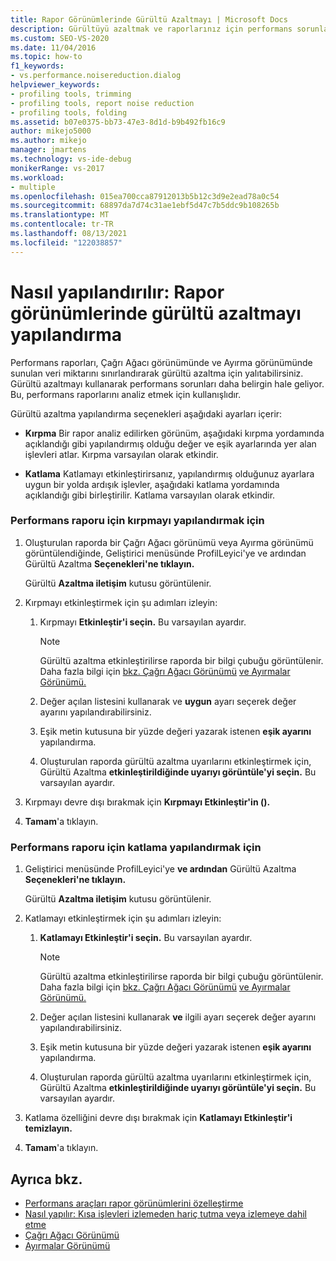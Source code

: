 ```yaml
---
title: Rapor Görünümlerinde Gürültü Azaltmayı | Microsoft Docs
description: Gürültüyü azaltmak ve raporlarınız için performans sorunlarını daha belirgin hale düşürmek için kırpma ve katlamanın her ikisi de varsayılan olarak etkindir.
ms.custom: SEO-VS-2020
ms.date: 11/04/2016
ms.topic: how-to
f1_keywords:
- vs.performance.noisereduction.dialog
helpviewer_keywords:
- profiling tools, trimming
- profiling tools, report noise reduction
- profiling tools, folding
ms.assetid: b07e0375-bb73-47e3-8d1d-b9b492fb16c9
author: mikejo5000
ms.author: mikejo
manager: jmartens
ms.technology: vs-ide-debug
monikerRange: vs-2017
ms.workload:
- multiple
ms.openlocfilehash: 015ea700cca87912013b5b12c3d9e2ead78a0c54
ms.sourcegitcommit: 68897da7d74c31ae1ebf5d47c7b5ddc9b108265b
ms.translationtype: MT
ms.contentlocale: tr-TR
ms.lasthandoff: 08/13/2021
ms.locfileid: "122038857"
---
```

# <a name="how-to-configure-noise-reduction-in-report-views"></a>Nasıl yapılandırılır: Rapor görünümlerinde gürültü azaltmayı yapılandırma
Performans raporları, Çağrı Ağacı görünümünde ve Ayırma görünümünde sunulan veri miktarını sınırlandırarak gürültü azaltma için yalıtabilirsiniz. Gürültü azaltmayı kullanarak performans sorunları daha belirgin hale geliyor. Bu, performans raporlarını analiz etmek için kullanışlıdır.

 Gürültü azaltma yapılandırma seçenekleri aşağıdaki ayarları içerir:

- **Kırpma** Bir rapor analiz edilirken görünüm, aşağıdaki kırpma yordamında açıklandığı gibi yapılandırmış olduğu değer ve eşik ayarlarında yer alan işlevleri atlar. Kırpma varsayılan olarak etkindir.

- **Katlama** Katlamayı etkinleştirirsanız, yapılandırmış olduğunuz ayarlara uygun bir yolda ardışık işlevler, aşağıdaki katlama yordamında açıklandığı gibi birleştirilir. Katlama varsayılan olarak etkindir.

### <a name="to-configure-trimming-for-a-performance-report"></a>Performans raporu için kırpmayı yapılandırmak için

1. Oluşturulan raporda bir Çağrı Ağacı görünümü veya Ayırma görünümü görüntülendiğinde, Geliştirici  menüsünde ProfilLeyici'ye ve ardından Gürültü Azaltma **Seçenekleri'ne tıklayın.** 

     Gürültü **Azaltma iletişim** kutusu görüntülenir.

2. Kırpmayı etkinleştirmek için şu adımları izleyin:

    1. Kırpmayı **Etkinleştir'i seçin.** Bu varsayılan ayardır.

        > [!NOTE]
        > Gürültü azaltma etkinleştirilirse raporda bir bilgi çubuğu görüntülenir. Daha fazla bilgi için [bkz. Çağrı Ağacı Görünümü](../profiling/call-tree-view.md) [ve Ayırmalar Görünümü.](../profiling/dotnet-memory-allocations-view.md)

    2. Değer açılan listesini kullanarak ve **uygun** ayarı seçerek değer ayarını yapılandırabilirsiniz.

    3. Eşik metin kutusuna bir yüzde değeri yazarak istenen **eşik ayarını** yapılandırma.

    4. Oluşturulan raporda gürültü azaltma uyarılarını etkinleştirmek için, Gürültü Azaltma **etkinleştirildiğinde uyarıyı görüntüle'yi seçin.** Bu varsayılan ayardır.

3. Kırpmayı devre dışı bırakmak için **Kırpmayı Etkinleştir'in ().**

4. **Tamam**'a tıklayın.

### <a name="to-configure-folding-for-a-performance-report"></a>Performans raporu için katlama yapılandırmak için

1. Geliştirici  menüsünde ProfilLeyici'ye **ve ardından** Gürültü Azaltma **Seçenekleri'ne tıklayın.**

     Gürültü **Azaltma iletişim** kutusu görüntülenir.

2. Katlamayı etkinleştirmek için şu adımları izleyin:

    1. **Katlamayı Etkinleştir'i seçin.** Bu varsayılan ayardır.

        > [!NOTE]
        > Gürültü azaltma etkinleştirilirse raporda bir bilgi çubuğu görüntülenir. Daha fazla bilgi için [bkz. Çağrı Ağacı Görünümü](../profiling/call-tree-view.md) [ve Ayırmalar Görünümü.](../profiling/dotnet-memory-allocations-view.md)

    2. Değer açılan listesini kullanarak **ve** ilgili ayarı seçerek değer ayarını yapılandırabilirsiniz.

    3. Eşik metin kutusuna bir yüzde değeri yazarak istenen **eşik ayarını** yapılandırma.

    4. Oluşturulan raporda gürültü azaltma uyarılarını etkinleştirmek için, Gürültü Azaltma **etkinleştirildiğinde uyarıyı görüntüle'yi seçin.** Bu varsayılan ayardır.

3. Katlama özelliğini devre dışı bırakmak için **Katlamayı Etkinleştir'i temizlayın.**

4. **Tamam**'a tıklayın.

## <a name="see-also"></a>Ayrıca bkz.
- [Performans araçları rapor görünümlerini özelleştirme](../profiling/customizing-performance-tools-report-views.md)
- [Nasıl yapılır: Kısa işlevleri izlemeden hariç tutma veya izlemeye dahil etme](../profiling/how-to-exclude-or-include-short-functions-from-instrumentation.md)
- [Çağrı Ağacı Görünümü](../profiling/call-tree-view.md)
- [Ayırmalar Görünümü](../profiling/dotnet-memory-allocations-view.md)

